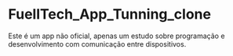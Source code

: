 # FuellTech_App_Tunning_clone
Este é um app não oficial, apenas um estudo sobre programação e desenvolvimento com comunicação entre dispositivos.
